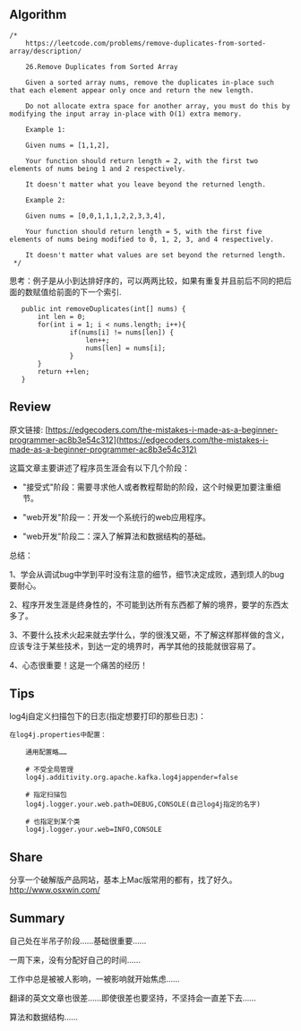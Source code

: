 ## Algorithm ##
````
/*
    https://leetcode.com/problems/remove-duplicates-from-sorted-array/description/
     
    26.Remove Duplicates from Sorted Array
     
    Given a sorted array nums, remove the duplicates in-place such that each element appear only once and return the new length.
    
    Do not allocate extra space for another array, you must do this by modifying the input array in-place with O(1) extra memory.

    Example 1:

    Given nums = [1,1,2],
    
    Your function should return length = 2, with the first two elements of nums being 1 and 2 respectively.
    
    It doesn't matter what you leave beyond the returned length.
    
    Example 2:
    
    Given nums = [0,0,1,1,1,2,2,3,3,4],
    
    Your function should return length = 5, with the first five elements of nums being modified to 0, 1, 2, 3, and 4 respectively.
    
    It doesn't matter what values are set beyond the returned length.
 */
 ````
 思考：例子是从小到达排好序的，可以两两比较，如果有重复并且前后不同的把后面的数赋值给前面的下一个索引.
 ````
    public int removeDuplicates(int[] nums) {
        int len = 0;
        for(int i = 1; i < nums.length; i++){
                if(nums[i] != nums[len]) {
                    len++;
                    nums[len] = nums[i];
                }
        }
        return ++len;
    }
 ````
 
## Review ##

原文链接: [https://edgecoders.com/the-mistakes-i-made-as-a-beginner-programmer-ac8b3e54c312](https://edgecoders.com/the-mistakes-i-made-as-a-beginner-programmer-ac8b3e54c312)

这篇文章主要讲述了程序员生涯会有以下几个阶段：

-   "接受式"阶段：需要寻求他人或者教程帮助的阶段，这个时候更加要注重细节。

-   "web开发"阶段一：开发一个系统行的web应用程序。

-   "web开发"阶段二：深入了解算法和数据结构的基础。

总结：

1、学会从调试bug中学到平时没有注意的细节，细节决定成败，遇到烦人的bug要耐心。
    
2、程序开发生涯是终身性的，不可能到达所有东西都了解的境界，要学的东西太多了。
    
3、不要什么技术火起来就去学什么，学的很浅又砸，不了解这样那样做的含义，应该专注于某些技术，到达一定的境界时，再学其他的技能就很容易了。
    
4、心态很重要！这是一个痛苦的经历！

## Tips ##

log4j自定义扫描包下的日志(指定想要打印的那些日志)：

    在log4j.properties中配置：
    
        通用配置略……
    
        # 不受全局管理
        log4j.additivity.org.apache.kafka.log4jappender=false
        
        # 指定扫描包
        log4j.logger.your.web.path=DEBUG,CONSOLE(自己log4j指定的名字)
        
        # 也指定到某个类
        log4j.logger.your.web=INFO,CONSOLE
        
## Share ##

分享一个破解版产品网站，基本上Mac版常用的都有，找了好久。http://www.osxwin.com/

## Summary ##

自己处在半吊子阶段……基础很重要……

一周下来，没有分配好自己的时间……

工作中总是被被人影响，一被影响就开始焦虑……

翻译的英文文章也很差……即使很差也要坚持，不坚持会一直差下去……

算法和数据结构……
